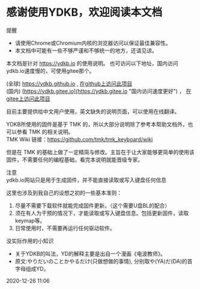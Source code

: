 # 感谢使用YDKB，欢迎阅读本文档

<html><div class="hint"> 
<subtitle>提醒</subtitle>

  - 请使用Chrome或Chromium内核的浏览器访问以保证最佳兼容性。
  - 本文档中可能有一些不够严谨和不够统一的地方，还请见谅。
</div></html>

本文档是针对 https://ydkb.io 的使用说明。 也可访问以下地址，国内访问ydkb.io速度慢的，可使用gitee那个。

(全球) https://ydkb.github.io ,  [在github上访问此项目](https://github.com/ydkb/ydkb.github.io)<br>
(国内) [https://ydkb.gitee.io](https://ydkb.gitee.io "国内访问速度更好")  ， [在gitee上访问此项目](https://gitee.com/ydkb/ydkb)

目前主要提供给中文用户使用，英文缺失的说明页面，可以使用在线翻译。

YDKB所使用的固件是基于 TMK 的，所以大部分说明除了参考本帮助文档外，也可以参看 TMK 的相关说明。 <br>
TMK Wiki 链接：https://github.com/tmk/tmk_keyboard/wiki

但是在 TMK 的基础上做了一定精简与修改。主旨在于让大家能够更简单的使用该固件，不需要任何的编程基础，看完本说明就能晋级专家。

<div class="attention"> 
<subtitle>注意</subtitle>
<br>ydkb.io网站只是用于生成固件，并不能直接读取或写入键盘任何信息
</div>

这里也涉及到我自己的设想之初的一些基本准则：
  1. 尽量不需要下载软件就能完成固件更新。（这个需要U盘BL的配合）
  2. 须在有人为干预的情况下，才能读取或写入键盘信息。包括更新固件，读取keymap等。
  3. 日常使用时，不需要再运行任何驱动软件。

<div class="hint"> 
<subtitle>没实际作用的小知识</subtitle>

  - 关于YDKB的叫法，YD的解释主要是出自一个漫画《电波教师》。
  - 原文:やりだいのことかやるだけ(只做想做的事情), 分别取や(YA)だ(DA)的首字母组成YD。
</div>



<div class="docInfo"><span>2020-12-26 11:06</span></div>
